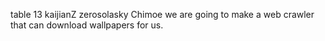 table 13 kaijianZ zerosolasky Chimoe
we are going to make a web crawler that can download wallpapers for us.
